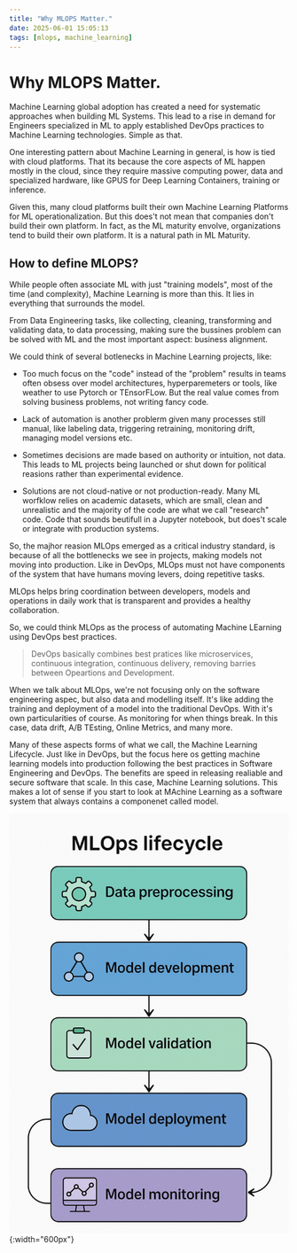 ```yaml
---
title: "Why MLOPS Matter."
date: 2025-06-01 15:05:13
tags: [mlops, machine_learning]
---
```


# Why MLOPS Matter.

Machine Learning global adoption has created a need for systematic approaches when building ML Systems. This lead to a rise in demand for Engineers specialized in ML to apply established DevOps practices to Machine Learning technologies. Simple as that.

One interesting pattern about Machine Learning in general, is how is tied with cloud platforms. That its because the core aspects of ML happen mostly in the cloud, since they require massive computing power, data and specialized hardware, like GPUS for Deep Learning Containers, training or inference.

Given this, many cloud platforms built their own Machine Learning Platforms for ML operationalization. But this does't not mean that companies don't build their own platform. In fact, as the ML maturity envolve, organizations tend to build their own platform. It is a natural path in ML Maturity. 

## How to define MLOPS?

While people often associate ML with just "training models", most of the time (and complexity), Machine Learning is more than this. It lies in everything that surrounds the model. 

From Data Engineering tasks, like collecting, cleaning, transforming and validating data, to data processing, making sure the bussines problem can be solved with ML and the most important aspect: business alignment.

We could think of several botlenecks in Machine Learning projects, like: 

- Too much focus on the "code" instead of the "problem" results in teams often obsess over model architectures, hyperparemeters or tools, like weather to use Pytorch or TEnsorFLow. But the real value comes from solving business problems, not writing fancy code. 

- Lack of automation is another problerm given many processes still manual, like labeling data, triggering retraining, monitoring drift, managing model versions etc.

- Sometimes decisions are made based on authority or intuition, not data. This leads to ML projects being launched or shut down for political reasions rather than experimental evidence.

- Solutions are not cloud-native or not production-ready. Many ML worfklow relies on academic datasets, which are small, clean and unrealistic and the majority of the code are what we call "research" code. Code that sounds beutifull in a Jupyter notebook, but does't scale or integrate with production systems. 

So, the majhor reasion MLOps emerged as a critical industry standard, is because of all the bottlenecks we see in projects, making models not moving into production. Like in DevOps, MLOps must not have components of the system that have humans moving levers, doing repetitive tasks. 

MLOps helps bring coordination between developers, models and operations in daily work that is transparent and provides a healthy collaboration. 

So, we could think MLOps as the process of automating Machine LEarning using DevOps best practices. 

> DevOps basically combines best pratices like microservices, continuous integration, continuous delivery, removing barries between Opeartions and Development. 

When we talk about MLOps, we're not focusing only on the software engineering aspec, but also data and modelling itself. It's like adding the training and deployment of a model into the traditional DevOps. With it's own particularities of course. As monitoring for when things break. In this case, data drift, A/B TEsting, Online Metrics, and many more. 

Many of these aspects forms of what we call, the Machine Learning Lifecycle. Just like in DevOps, but the focus here os getting machine learning models into production following the best practices in Software Engineering and DevOps. The benefits are speed in releasing realiable and secure software that scale. In this case, Machine Learning solutions. This makes a lot of sense if you start to look at MAchine Learning as a software system that always contains a componenet called model.

![MLOps Lifecycle](/_assets/images/why-mlops-matter.png){:width="600px"}